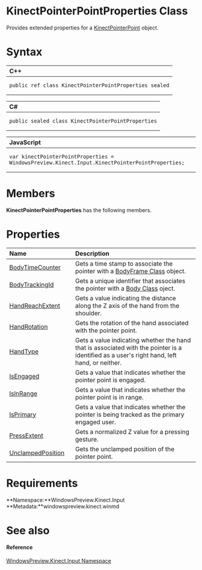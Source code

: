 KinectPointerPointProperties Class  
==================================  

Provides extended properties for a [KinectPointerPoint](KinectPointerPoint_Class.md) object. <span id="syntaxSection"></span>

Syntax  
======  

<table>
<colgroup>
<col width="100%" />
</colgroup>
<thead>
<tr class="header">
<th align="left">C++</th>
</tr>
</thead>
<tbody>
<tr class="odd">
<td align="left"><pre><code>public ref class KinectPointerPointProperties sealed</code></pre></td>
</tr>
</tbody>
</table>

<table>
<colgroup>
<col width="100%" />
</colgroup>
<thead>
<tr class="header">
<th align="left">C#</th>
</tr>
</thead>
<tbody>
<tr class="odd">
<td align="left"><pre><code>public sealed class KinectPointerPointProperties</code></pre></td>
</tr>
</tbody>
</table>

<table>
<colgroup>
<col width="100%" />
</colgroup>
<thead>
<tr class="header">
<th align="left">JavaScript</th>
</tr>
</thead>
<tbody>
<tr class="odd">
<td align="left"><pre><code>var kinectPointerPointProperties = WindowsPreview.Kinect.Input.KinectPointerPointProperties;</code></pre></td>
</tr>
</tbody>
</table>

<span id="classMembersSection"></span>

Members  
=======  

**KinectPointerPointProperties** has the following members.  

<span id="publicpropertiesSection"></span>

Properties  
==========  

<table>
<colgroup>
<col width="30%" />
<col width="60%" />
</colgroup>
<thead>
<tr class="header">
<th align="left">Name</th>
<th align="left">Description</th>
</tr>
</thead>
<tbody>
<tr class="odd">
<td align="left"><a href="KinectPointerPointProperties/Properties/BodyTimeCounter_Property.md">BodyTimeCounter</a></td>
<td align="left">Gets a time stamp to associate the pointer with a <a href="../Kinect/BodyFrame_Class.md">BodyFrame Class</a> object.</td>
</tr>
<tr class="even">
<td align="left"><a href="KinectPointerPointProperties/Properties/BodyTrackingId_Property.md">BodyTrackingId</a></td>
<td align="left">Gets a unique identifier that associates the pointer with a <a href="../Kinect/Body_Class.md">Body Class</a> oject.</td>
</tr>
<tr class="odd">
<td align="left"><a href="KinectPointerPointProperties/Properties/HandReachExtent_Property.md">HandReachExtent</a></td>
<td align="left">Gets a value indicating the distance along the Z axis of the hand from the shoulder.</td>
</tr>
<tr class="even">
<td align="left"><a href="KinectPointerPointProperties/Properties/HandRotation_Property.md">HandRotation</a></td>
<td align="left">Gets the rotation of the hand associated with the pointer point.</td>
</tr>
<tr class="odd">
<td align="left"><a href="KinectPointerPointProperties/Properties/HandType_Property.md">HandType</a></td>
<td align="left">Gets a value indicating whether the hand that is associated with the pointer is a identified as a user's right hand, left hand, or neither.</td>
</tr>
<tr class="even">
<td align="left"><a href="KinectPointerPointProperties/Properties/IsEngaged_Property.md">IsEngaged</a></td>
<td align="left">Gets a value that indicates whether the pointer point is engaged.</td>
</tr>
<tr class="odd">
<td align="left"><a href="KinectPointerPointProperties/Properties/IsInRange_Property.md">IsInRange</a></td>
<td align="left">Gets a value that indicates whether the pointer point is in range.</td>
</tr>
<tr class="even">
<td align="left"><a href="KinectPointerPointProperties/Properties/IsPrimary_Property.md">IsPrimary</a></td>
<td align="left">Gets a value that indicates whether the pointer is being tracked as the primary engaged user.</td>
</tr>
<tr class="odd">
<td align="left"><a href="KinectPointerPointProperties/Properties/PressExtent_Property.md">PressExtent</a></td>
<td align="left">Gets a normalized Z value for a pressing gesture.</td>
</tr>
<tr class="even">
<td align="left"><a href="KinectPointerPointProperties/Properties/UnclampedPosition_Property.md">UnclampedPosition</a></td>
<td align="left">Gets the unclamped position of the pointer point.</td>
</tr>
</tbody>
</table>

<span id="requirements"></span>

Requirements  
============  

**Namespace:**WindowsPreview.Kinect.Input  
**Metadata:**windowspreview.kinect.winmd  

<span id="ID4EZ"></span>

See also  
========  

<span id="ID4E2"></span>
#### Reference  

[WindowsPreview.Kinect.Input Namespace](../Kinect.Input.md)  



<!--Please do not edit the data in the comment block below.-->
<!--
TOCTitle : KinectPointerPointProperties Class
RLTitle : KinectPointerPointProperties Class
KeywordK : KinectPointerPointProperties class, about
HelpPriority : 2
TopicType : apiref
KeywordF : WindowsPreview.Kinect.Input.KinectPointerPointProperties
KeywordF : KinectPointerPointProperties
KeywordF : WindowsPreview.Kinect.Input.KinectPointerPointProperties
KeywordA : T:WindowsPreview.Kinect.Input.KinectPointerPointProperties
AssetID : T:WindowsPreview.Kinect.Input.KinectPointerPointProperties
Locale : en-us
CommunityContent : 1
APIType : Managed
APILocation : windowspreview.kinect.winmd
APIName : WindowsPreview.Kinect.Input.KinectPointerPointProperties
TargetOS : Windows
TopicType : kbSyntax
DevLang : VB
DevLang : CSharp
DevLang : JavaScript
DevLang : C++
DocSet : K4Wv2
ProjType : K4Wv2Proj
Technology : Kinect for Windows
Product : Kinect for Windows SDK v2
productversion : 20
-->

